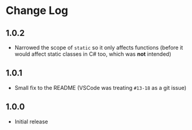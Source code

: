 # Change Log

## 1.0.2

- Narrowed the scope of `static` so it only affects functions (before it would
  affect static classes in C# too, which was **not** intended)

## 1.0.1

- Small fix to the README (VSCode was treating `#⁠13-18` as a git issue)

## 1.0.0

- Initial release